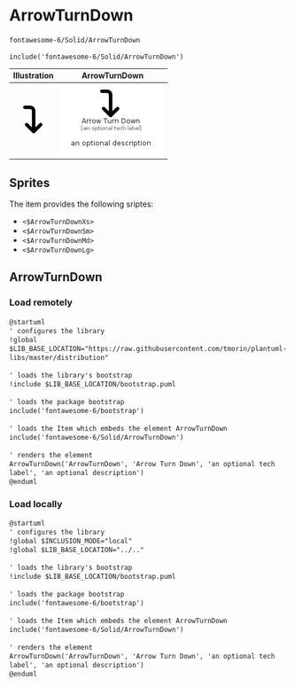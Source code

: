 # ArrowTurnDown


```text
fontawesome-6/Solid/ArrowTurnDown
```

```text
include('fontawesome-6/Solid/ArrowTurnDown')
```



| Illustration | ArrowTurnDown |
| :---: | :---: |
| ![illustration for Illustration](../../fontawesome-6/Solid/ArrowTurnDown.png) | ![illustration for ArrowTurnDown](../../fontawesome-6/Solid/ArrowTurnDown.Local.png) |



## Sprites
The item provides the following sriptes:

- `<$ArrowTurnDownXs>`
- `<$ArrowTurnDownSm>`
- `<$ArrowTurnDownMd>`
- `<$ArrowTurnDownLg>`





## ArrowTurnDown

### Load remotely
```plantuml
@startuml
' configures the library
!global $LIB_BASE_LOCATION="https://raw.githubusercontent.com/tmorin/plantuml-libs/master/distribution"

' loads the library's bootstrap
!include $LIB_BASE_LOCATION/bootstrap.puml

' loads the package bootstrap
include('fontawesome-6/bootstrap')

' loads the Item which embeds the element ArrowTurnDown
include('fontawesome-6/Solid/ArrowTurnDown')

' renders the element
ArrowTurnDown('ArrowTurnDown', 'Arrow Turn Down', 'an optional tech label', 'an optional description')
@enduml
```

### Load locally
```plantuml
@startuml
' configures the library
!global $INCLUSION_MODE="local"
!global $LIB_BASE_LOCATION="../.."

' loads the library's bootstrap
!include $LIB_BASE_LOCATION/bootstrap.puml

' loads the package bootstrap
include('fontawesome-6/bootstrap')

' loads the Item which embeds the element ArrowTurnDown
include('fontawesome-6/Solid/ArrowTurnDown')

' renders the element
ArrowTurnDown('ArrowTurnDown', 'Arrow Turn Down', 'an optional tech label', 'an optional description')
@enduml
```

